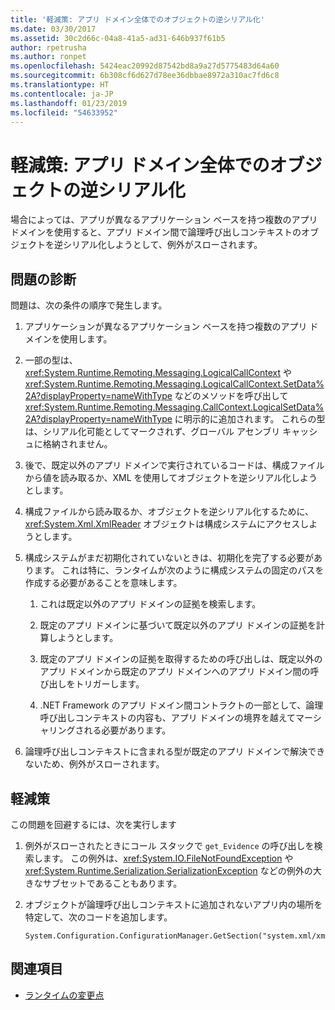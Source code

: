 ```yaml
---
title: '軽減策: アプリ ドメイン全体でのオブジェクトの逆シリアル化'
ms.date: 03/30/2017
ms.assetid: 30c2d66c-04a8-41a5-ad31-646b937f61b5
author: rpetrusha
ms.author: ronpet
ms.openlocfilehash: 5424eac20992d87542bd8a9a27d5775483d64a60
ms.sourcegitcommit: 6b308cf6d627d78ee36dbbae8972a310ac7fd6c8
ms.translationtype: HT
ms.contentlocale: ja-JP
ms.lasthandoff: 01/23/2019
ms.locfileid: "54633952"
---
```

# <a name="mitigation-deserialization-of-objects-across-app-domains"></a>軽減策: アプリ ドメイン全体でのオブジェクトの逆シリアル化
場合によっては、アプリが異なるアプリケーション ベースを持つ複数のアプリ ドメインを使用すると、アプリ ドメイン間で論理呼び出しコンテキストのオブジェクトを逆シリアル化しようとして、例外がスローされます。  
  
## <a name="diagnosing-the-issue"></a>問題の診断  
 問題は、次の条件の順序で発生します。  
  
1.  アプリケーションが異なるアプリケーション ベースを持つ複数のアプリ ドメインを使用します。  
  
2.  一部の型は、<xref:System.Runtime.Remoting.Messaging.LogicalCallContext> や <xref:System.Runtime.Remoting.Messaging.LogicalCallContext.SetData%2A?displayProperty=nameWithType> などのメソッドを呼び出して <xref:System.Runtime.Remoting.Messaging.CallContext.LogicalSetData%2A?displayProperty=nameWithType> に明示的に追加されます。 これらの型は、シリアル化可能としてマークされず、グローバル アセンブリ キャッシュに格納されません。  
  
3.  後で、既定以外のアプリ ドメインで実行されているコードは、構成ファイルから値を読み取るか、XML を使用してオブジェクトを逆シリアル化しようとします。  
  
4.  構成ファイルから読み取るか、オブジェクトを逆シリアル化するために、<xref:System.Xml.XmlReader> オブジェクトは構成システムにアクセスしようとします。  
  
5.  構成システムがまだ初期化されていないときは、初期化を完了する必要があります。 これは特に、ランタイムが次のように構成システムの固定のパスを作成する必要があることを意味します。  
  
    1.  これは既定以外のアプリ ドメインの証拠を検索します。  
  
    2.  既定のアプリ ドメインに基づいて既定以外のアプリ ドメインの証拠を計算しようとします。  
  
    3.  既定のアプリ ドメインの証拠を取得するための呼び出しは、既定以外のアプリ ドメインから既定のアプリ ドメインへのアプリ ドメイン間の呼び出しをトリガーします。  
  
    4.  .NET Framework のアプリ ドメイン間コントラクトの一部として、論理呼び出しコンテキストの内容も、アプリ ドメインの境界を越えてマーシャリングされる必要があります。  
  
6.  論理呼び出しコンテキストに含まれる型が既定のアプリ ドメインで解決できないため、例外がスローされます。  
  
## <a name="mitigation"></a>軽減策  
 この問題を回避するには、次を実行します  
  
1.  例外がスローされたときにコール スタックで `get_Evidence` の呼び出しを検索します。 この例外は、<xref:System.IO.FileNotFoundException> や <xref:System.Runtime.Serialization.SerializationException> などの例外の大きなサブセットであることもあります。  
  
2.  オブジェクトが論理呼び出しコンテキストに追加されないアプリ内の場所を特定して、次のコードを追加します。  
  
    ```  
    System.Configuration.ConfigurationManager.GetSection("system.xml/xmlReader");  
    ```  
  
## <a name="see-also"></a>関連項目
- [ランタイムの変更点](../../../docs/framework/migration-guide/runtime-changes-in-the-net-framework-4-5-1.md)
